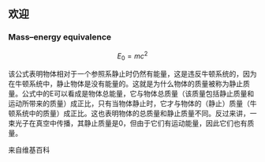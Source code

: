 ## 欢迎

### Mass–energy equivalence
$$E_{0}=m c^{2}$$

该公式表明物体相对于一个参照系静止时仍然有能量，这是违反牛顿系统的，因为在牛顿系统中，静止物体是没有能量的。这就是为什么物体的质量被称为静止质量。公式中的E可以看成是物体总能量，它与物体总质量（该质量包括静止质量和运动所带来的质量）成正比，只有当物体静止时，它才与物体的（静止）质量（牛顿系统中的质量）成正比。这也表明物体的总质量和静止质量不同。反过来讲，一束光子在真空中传播，其静止质量是0，但由于它们有运动能量，因此它们也有质量。

来自维基百科
